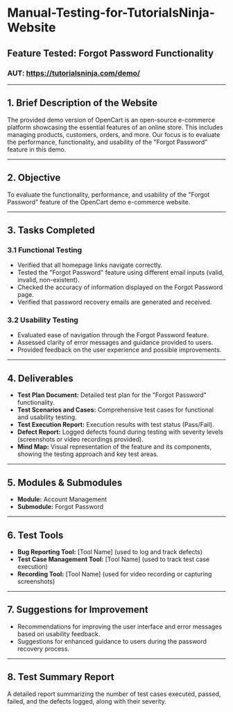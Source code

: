 # Manual-Testing-for-TutorialsNinja-Website

## Feature Tested: Forgot Password Functionality

### AUT: https://tutorialsninja.com/demo/

---

## 1. Brief Description of the Website
The provided demo version of OpenCart is an open-source e-commerce platform showcasing the essential features of an online store. This includes managing products, customers, orders, and more. Our focus is to evaluate the performance, functionality, and usability of the "Forgot Password" feature in this demo.

---

## 2. Objective
To evaluate the functionality, performance, and usability of the "Forgot Password" feature of the OpenCart demo e-commerce website.

---

## 3. Tasks Completed

### 3.1 Functional Testing
- Verified that all homepage links navigate correctly.
- Tested the "Forgot Password" feature using different email inputs (valid, invalid, non-existent).
- Checked the accuracy of information displayed on the Forgot Password page.
- Verified that password recovery emails are generated and received.

### 3.2 Usability Testing
- Evaluated ease of navigation through the Forgot Password feature.
- Assessed clarity of error messages and guidance provided to users.
- Provided feedback on the user experience and possible improvements.

---

## 4. Deliverables
- **Test Plan Document:** Detailed test plan for the "Forgot Password" functionality.
- **Test Scenarios and Cases:** Comprehensive test cases for functional and usability testing.
- **Test Execution Report:** Execution results with test status (Pass/Fail).
- **Defect Report:** Logged defects found during testing with severity levels (screenshots or video recordings provided).
- **Mind Map:** Visual representation of the feature and its components, showing the testing approach and key test areas.

---

## 5. Modules & Submodules
- **Module:** Account Management
- **Submodule:** Forgot Password

---

## 6. Test Tools
- **Bug Reporting Tool:** [Tool Name] (used to log and track defects)
- **Test Case Management Tool:** [Tool Name] (used to track test case execution)
- **Recording Tool:** [Tool Name] (used for video recording or capturing screenshots)

---

## 7. Suggestions for Improvement
- Recommendations for improving the user interface and error messages based on usability feedback.
- Suggestions for enhanced guidance to users during the password recovery process.

---

## 8. Test Summary Report
A detailed report summarizing the number of test cases executed, passed, failed, and the defects logged, along with their severity.

